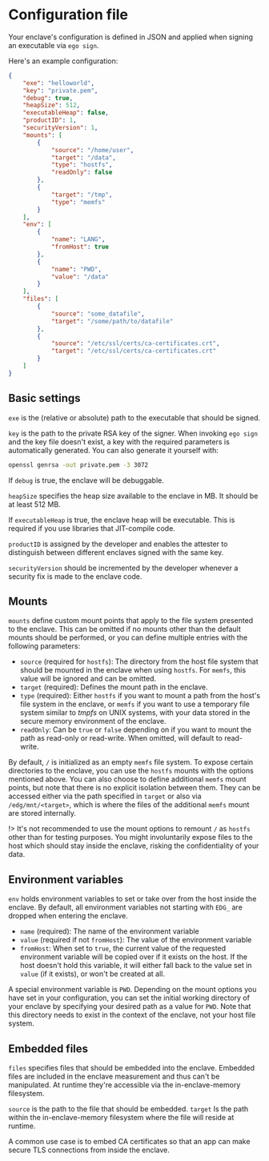 # Configuration file
Your enclave's configuration is defined in JSON and applied when signing an executable via `ego sign`.

Here's an example configuration:
```json
{
    "exe": "helloworld",
    "key": "private.pem",
    "debug": true,
    "heapSize": 512,
    "executableHeap": false,
    "productID": 1,
    "securityVersion": 1,
    "mounts": [
        {
            "source": "/home/user",
            "target": "/data",
            "type": "hostfs",
            "readOnly": false
        },
        {
            "target": "/tmp",
            "type": "memfs"
        }
    ],
    "env": [
        {
            "name": "LANG",
            "fromHost": true
        },
        {
            "name": "PWD",
            "value": "/data"
        }
    ],
    "files": [
        {
            "source": "some_datafile",
            "target": "/some/path/to/datafile"
        },
        {
            "source": "/etc/ssl/certs/ca-certificates.crt",
            "target": "/etc/ssl/certs/ca-certificates.crt"
        }
    ]
}
```

## Basic settings
`exe` is the (relative or absolute) path to the executable that should be signed.

`key` is the path to the private RSA key of the signer. When invoking `ego sign` and the key file doesn't exist, a key with the required parameters is automatically generated. You can also generate it yourself with:

```bash
openssl genrsa -out private.pem -3 3072
```

If `debug` is true, the enclave will be debuggable.

`heapSize` specifies the heap size available to the enclave in MB. It should be at least 512 MB.

If `executableHeap` is true, the enclave heap will be executable. This is required if you use libraries that JIT-compile code.

`productID` is assigned by the developer and enables the attester to distinguish between different enclaves signed with the same key.

`securityVersion` should be incremented by the developer whenever a security fix is made to the enclave code.

## Mounts
`mounts` define custom mount points that apply to the file system presented to the enclave. This can be omitted if no mounts other than the default mounts should be performed, or you can define multiple entries with the following parameters:

  * `source` (required for `hostfs`): The directory from the host file system that should be mounted in the enclave when using `hostfs`. For `memfs`, this value will be ignored and can be omitted.
  * `target` (required): Defines the mount path in the enclave.
  * `type` (required): Either `hostfs` if you want to mount a path from the host's file system in the enclave, or `memfs` if you want to use a temporary file system similar to *tmpfs* on UNIX systems, with your data stored in the secure memory environment of the enclave.
  * `readOnly`: Can be `true` or `false` depending on if you want to mount the path as read-only or read-write. When omitted, will default to read-write.

By default, `/` is initialized as an empty `memfs` file system. To expose certain directories to the enclave, you can use the `hostfs` mounts with the options mentioned above. You can also choose to define additional `memfs` mount points, but note that there is no explicit isolation between them. They can be accessed either via the path specified in `target` or also via `/edg/mnt/<target>`, which is where the files of the additional `memfs` mount are stored internally.

!> It's not recommended to use the mount options to remount `/` as `hostfs` other than for testing purposes. You might involuntarily expose files to the host which should stay inside the enclave, risking the confidentiality of your data.

## Environment variables
`env` holds environment variables to set or take over from the host inside the enclave. By default, all environment variables not starting with `EDG_` are dropped when entering the enclave.

  * `name` (required): The name of the environment variable
  * `value` (required if not `fromHost`): The value of the environment variable
  * `fromHost`: When set to `true`, the current value of the requested environment variable will be copied over if it exists on the host. If the host doesn't hold this variable, it will either fall back to the value set in `value` (if it exists), or won't be created at all.

A special environment variable is `PWD`. Depending on the mount options you have set in your configuration, you can set the initial working directory of your enclave by specifying your desired path as a value for `PWD`. Note that this directory needs to exist in the context of the enclave, not your host file system.

## Embedded files
`files` specifies files that should be embedded into the enclave. Embedded files are included in the enclave measurement and thus can't be manipulated. At runtime they're accessible via the in-enclave-memory filesystem.

`source` is the path to the file that should be embedded. `target` Is the path within the in-enclave-memory filesystem where the file will reside at runtime.

A common use case is to embed CA certificates so that an app can make secure TLS connections from inside the enclave.
